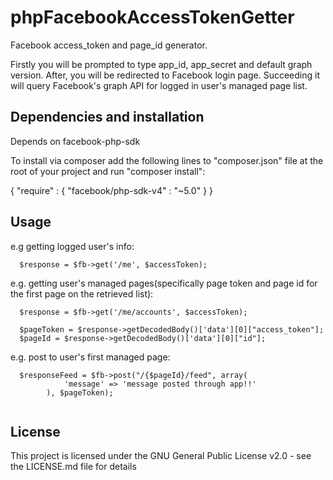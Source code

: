 # phpFacebookAccessTokenGetter
Facebook access_token and page_id generator.
  
  Firstly you will be prompted to type app_id, app_secret and default graph version. After, you will be redirected to Facebook login page. Succeeding it will query Facebook's graph API for logged in user's managed page list.  

## Dependencies and installation
  Depends on facebook-php-sdk

  To install via composer add the following lines to "composer.json" file at the root of your project and run "composer install":

  {
    "require" : {
      "facebook/php-sdk-v4" : "~5.0"
    }
  }

## Usage

e.g getting logged user's info:

```
  $response = $fb->get('/me', $accessToken); 
```

e.g. getting user's managed pages(specifically page token and page id for the first page on the retrieved list):

```
  $response = $fb->get('/me/accounts', $accessToken);
  
  $pageToken = $response->getDecodedBody()['data'][0]["access_token"];  
  $pageId = $response->getDecodedBody()['data'][0]["id"];
```

e.g. post to user's first managed page:

```
  $responseFeed = $fb->post("/{$pageId}/feed", array(
            'message' => 'message posted through app!!'
        ), $pageToken);
      
```

## License

  This project is licensed under the GNU General Public License v2.0 - see the LICENSE.md file for details



